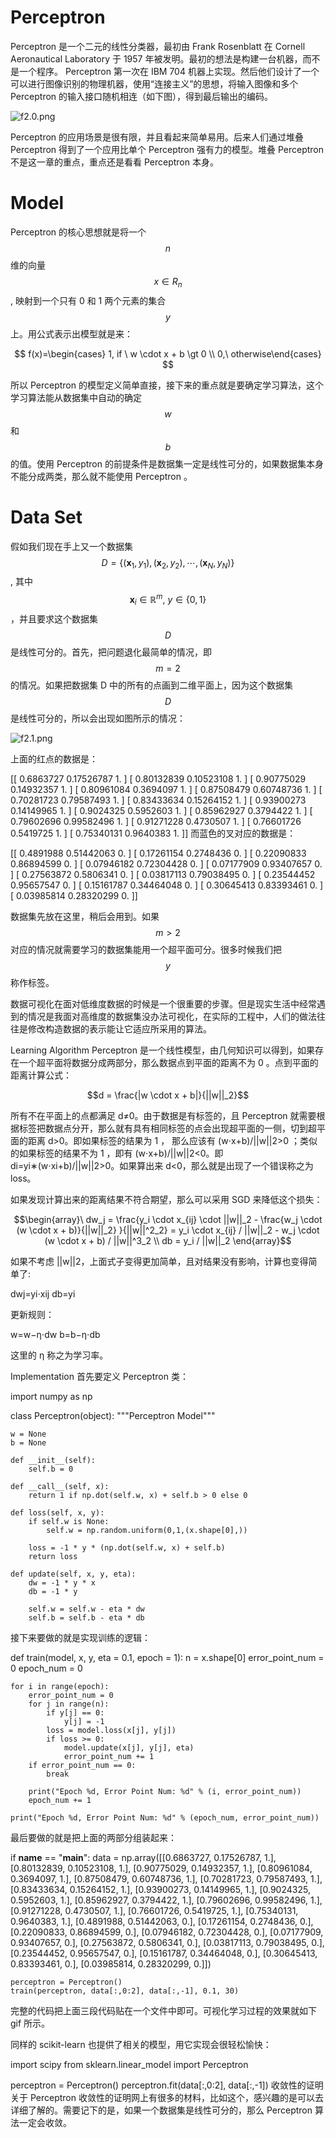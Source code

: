 # Perceptron
Perceptron 是一个二元的线性分类器，最初由 Frank Rosenblatt 在 Cornell Aeronautical Laboratory 于 1957 年被发明。最初的想法是构建一台机器，而不是一个程序。 Perceptron 第一次在 IBM 704 机器上实现。然后他们设计了一个可以进行图像识别的物理机器，使用“连接主义”的思想，将输入图像和多个 Perceptron 的输入接口随机相连（如下图），得到最后输出的编码。

![f2.0.png](assets/f2.0.png)

Perceptron 的应用场景是很有限，并且看起来简单易用。后来人们通过堆叠 Perceptron 得到了一个应用比单个 Perceptron 强有力的模型。堆叠 Perceptron 不是这一章的重点，重点还是看看 Perceptron 本身。

# Model
Perceptron 的核心思想就是将一个 $$n$$ 维的向量 $$x \in R_n$$ , 映射到一个只有 0 和 1 两个元素的集合 $$y$$ 上。用公式表示出模型就是来：

$$ f(x)=\begin{cases} 1, if \ w \cdot x + b \gt 0 \\ 0,\ otherwise\end{cases} $$

所以 Perceptron 的模型定义简单直接，接下来的重点就是要确定学习算法，这个学习算法能从数据集中自动的确定 $$w$$ 和 $$b$$ 的值。使用 Perceptron 的前提条件是数据集一定是线性可分的，如果数据集本身不能分成两类，那么就不能使用 Perceptron 。

# Data Set
假如我们现在手上又一个数据集 $$D=\{(\mathbf{x}_1,y_1),(\mathbf{x}_2,y_2),\cdots,(\mathbf{x}_N,y_N)\}$$ , 其中  $$\mathbf{x}_i \in \mathbb{R}^m,\ y \in \{0,1\}$$，并且要求这个数据集 $$D$$ 是线性可分的。首先，把问题退化最简单的情况，即 $$m=2$$ 的情况。如果把数据集 D 中的所有的点画到二维平面上，因为这个数据集 $$D$$ 是线性可分的，所以会出现如图所示的情况：

![f2.1.png](assets/f2.1.png)

上面的红点的数据是：

[[ 0.6863727   0.17526787  1.        ]
 [ 0.80132839  0.10523108  1.        ]
 [ 0.90775029  0.14932357  1.        ]
 [ 0.80961084  0.3694097   1.        ]
 [ 0.87508479  0.60748736  1.        ]
 [ 0.70281723  0.79587493  1.        ]
 [ 0.83433634  0.15264152  1.        ]
 [ 0.93900273  0.14149965  1.        ]
 [ 0.9024325   0.5952603   1.        ]
 [ 0.85962927  0.3794422   1.        ]
 [ 0.79602696  0.99582496  1.        ]
 [ 0.91271228  0.4730507   1.        ]
 [ 0.76601726  0.5419725   1.        ]
 [ 0.75340131  0.9640383   1.        ]]
而蓝色的叉对应的数据是：

[[ 0.4891988   0.51442063  0.        ]
 [ 0.17261154  0.2748436   0.        ]
 [ 0.22090833  0.86894599  0.        ]
 [ 0.07946182  0.72304428  0.        ]
 [ 0.07177909  0.93407657  0.        ]
 [ 0.27563872  0.5806341   0.        ]
 [ 0.03817113  0.79038495  0.        ]
 [ 0.23544452  0.95657547  0.        ]
 [ 0.15161787  0.34464048  0.        ]
 [ 0.30645413  0.83393461  0.        ]
 [ 0.03985814  0.28320299  0.        ]]

数据集先放在这里，稍后会用到。如果 $$m \gt 2$$ 对应的情况就需要学习的数据集能用一个超平面可分。很多时候我们把 $$y$$ 称作标签。

数据可视化在面对低维度数据的时候是一个很重要的步骤。但是现实生活中经常遇到的情况是我面对高维度的数据集没办法可视化，在实际的工程中，人们的做法往往是修改构造数据的表示能让它适应所采用的算法。

Learning Algorithm
Perceptron 是一个线性模型，由几何知识可以得到，如果存在一个超平面将数据分成两部分，那么数据点到平面的距离不为 0 。点到平面的距离计算公式：

$$d = \frac{|w \cdot x + b|}{||w||_2}$$


所有不在平面上的点都满足 d≠0。由于数据是有标签的，且 Perceptron 就需要根据标签把数据点分开，那么就有具有相同标签的点会出现超平面的一侧，切到超平面的距离 d>0。即如果标签的结果为 1 ， 那么应该有 (w⋅x+b)/||w||2>0 ；类似的如果标签的结果不为 1 ，即有 (w⋅x+b)/||w||2<0。即 di=yi∗(w⋅xi+b)/||w||2>0。如果算出来 d<0，那么就是出现了一个错误称之为 loss。

如果发现计算出来的距离结果不符合期望，那么可以采用 SGD 来降低这个损失：

$$\begin{array}\ dw_j = \frac{y_i \cdot x_{ij} \cdot ||w||_2 - \frac{w_j \cdot (w \cdot x + b)}{||w||_2} }{||w||^2_2} = y_i \cdot x_{ij} / ||w||_2 - w_j \cdot (w \cdot x + b) / ||w||^3_2 \\
db = y_i / ||w||_2 \end{array}$$

如果不考虑 ||w||2，上面式子变得更加简单，且对结果没有影响，计算也变得简单了:

dwj=yi⋅xij	db=yi

更新规则：

w=w−η⋅dw	b=b−η⋅db

这里的 η 称之为学习率。

Implementation
首先要定义 Perceptron 类：

import numpy as np

class Perceptron(object):
    """Perceptron Model"""

    w = None
    b = None

    def __init__(self):
        self.b = 0

    def __call__(self, x):
        return 1 if np.dot(self.w, x) + self.b > 0 else 0

    def loss(self, x, y):
        if self.w is None:
            self.w = np.random.uniform(0,1,(x.shape[0],))

        loss = -1 * y * (np.dot(self.w, x) + self.b)
        return loss

    def update(self, x, y, eta):
        dw = -1 * y * x
        db = -1 * y

        self.w = self.w - eta * dw
        self.b = self.b - eta * db
接下来要做的就是实现训练的逻辑：

def train(model, x, y, eta = 0.1, epoch = 1):
    n = x.shape[0]
    error_point_num = 0
    epoch_num = 0

    for i in range(epoch):
        error_point_num = 0
        for j in range(n):
            if y[j] == 0:
                y[j] = -1
            loss = model.loss(x[j], y[j])
            if loss >= 0:
                model.update(x[j], y[j], eta)
                error_point_num += 1
        if error_point_num == 0:
            break

        print("Epoch %d, Error Point Num: %d" % (i, error_point_num))
        epoch_num += 1

    print("Epoch %d, Error Point Num: %d" % (epoch_num, error_point_num))
最后要做的就是把上面的两部分组装起来：

if __name__ == "__main__":
    data = np.array([[0.6863727, 0.17526787,  1.],
                     [0.80132839, 0.10523108, 1.],
                     [0.90775029, 0.14932357, 1.],
                     [0.80961084, 0.3694097,  1.],
                     [0.87508479, 0.60748736, 1.],
                     [0.70281723, 0.79587493, 1.],
                     [0.83433634, 0.15264152, 1.],
                     [0.93900273, 0.14149965, 1.],
                     [0.9024325,  0.5952603,  1.],
                     [0.85962927, 0.3794422,  1.],
                     [0.79602696, 0.99582496, 1.],
                     [0.91271228, 0.4730507,  1.],
                     [0.76601726, 0.5419725,  1.],
                     [0.75340131, 0.9640383,  1.],
                     [0.4891988,  0.51442063, 0.],
                     [0.17261154, 0.2748436,  0.],
                     [0.22090833, 0.86894599, 0.],
                     [0.07946182, 0.72304428, 0.],
                     [0.07177909, 0.93407657, 0.],
                     [0.27563872, 0.5806341,  0.],
                     [0.03817113, 0.79038495, 0.],
                     [0.23544452, 0.95657547, 0.],
                     [0.15161787, 0.34464048, 0.],
                     [0.30645413, 0.83393461, 0.],
                     [0.03985814, 0.28320299, 0.]])


    perceptron = Perceptron()
    train(perceptron, data[:,0:2], data[:,-1], 0.1, 30)
完整的代码把上面三段代码贴在一个文件中即可。可视化学习过程的效果就如下 gif 所示。



同样的 scikit-learn 也提供了相关的模型，用它实现会很轻松愉快：

import scipy
from sklearn.linear_model import Perceptron

perceptron = Perceptron()
perceptron.fit(data[:,0:2], data[:,-1])
收敛性的证明
关于 Perceptron 收敛性的证明网上有很多的材料，比如这个，感兴趣的是可以去详细了解的。需要记下的是，如果一个数据集是线性可分的，那么 Perceptron 算法一定会收敛。
